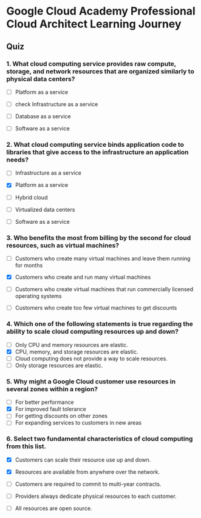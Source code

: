 
# Google Cloud Academy Professional Cloud Architect Learning Journey

## Quiz

### 1. What cloud computing service provides raw compute, storage, and network resources that are organized similarly to physical data centers?

- [ ] Platform as a service
- [ ] check Infrastructure as a service
- [ ] Database as a service
- [ ] Software as a service


### 2. What cloud computing service binds application code to libraries that give access to the infrastructure an application needs?

- [ ] Infrastructure as a service
- [x] Platform as a service
- [ ] Hybrid cloud
- [ ] Virtualized data centers
- [ ] Software as a service


### 3. Who benefits the most from billing by the second for cloud resources, such as virtual machines?

- [ ] Customers who create many virtual machines and leave them running for months
- [x] Customers who create and run many virtual machines
- [ ] Customers who create virtual machines that run commercially licensed operating systems
- [ ] Customers who create too few virtual machines to get discounts


### 4. Which one of the following statements is true regarding the ability to scale cloud computing resources up and down?

- [ ] Only CPU and memory resources are elastic.
- [x] CPU, memory, and storage resources are elastic.
- [ ] Cloud computing does not provide a way to scale resources.
- [ ] Only storage resources are elastic.

### 5. Why might a Google Cloud customer use resources in several zones within a region?

- [ ] For better performance
- [x] For improved fault tolerance
- [ ] For getting discounts on other zones
- [ ] For expanding services to customers in new areas

### 6. Select two fundamental characteristics of cloud computing from this list.
- [x] Customers can scale their resource use up and down.
- [x] Resources are available from anywhere over the network.
- [ ] Customers are required to commit to multi-year contracts.
- [ ] Providers always dedicate physical resources to each customer.
- [ ] All resources are open source.


